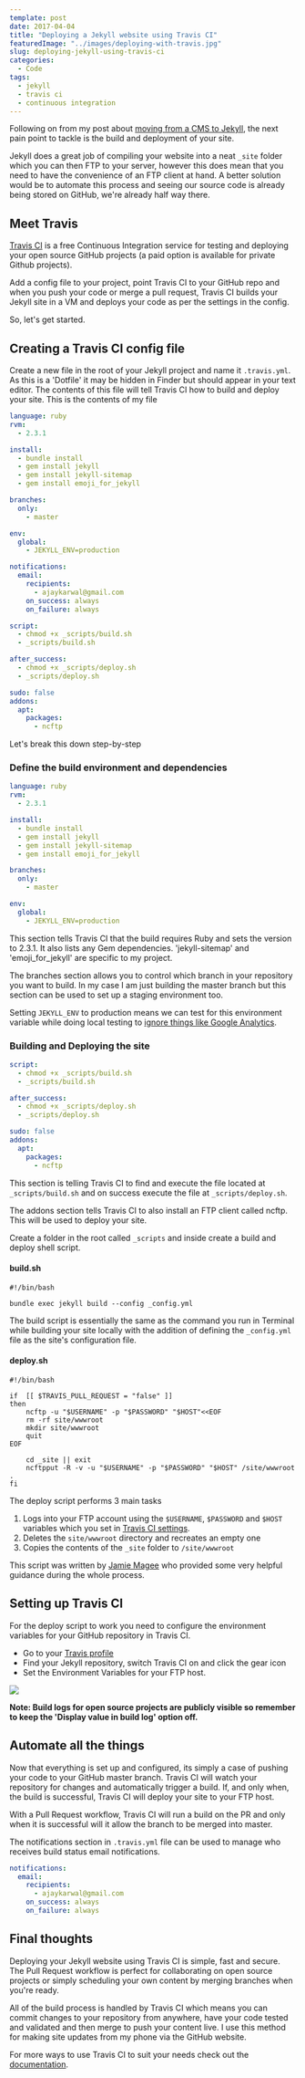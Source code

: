 ```yaml
---
template: post
date: 2017-04-04
title: "Deploying a Jekyll website using Travis CI"
featuredImage: "../images/deploying-with-travis.jpg"
slug: deploying-jekyll-using-travis-ci
categories:
  - Code
tags:
  - jekyll
  - travis ci
  - continuous integration
---
```


Following on from my post about <a href="/switching-from-cms-to-jekyll/">moving from a CMS to Jekyll</a>, the next pain point to tackle is the build and deployment of your site.

Jekyll does a great job of compiling your website into a neat `_site` folder which you can then FTP to your server, however this does mean that you need to have the convenience of an FTP client at hand. A better solution would be to automate this process and seeing our source code is already being stored on GitHub, we're already half way there.

## Meet Travis

[Travis CI](https://travis-ci.org/) is a free Continuous Integration service for testing and deploying your open source GitHub projects (a paid option is available for private Github projects).

Add a config file to your project, point Travis CI to your GitHub repo and when you push your code or merge a pull request, Travis CI builds your Jekyll site in a VM and deploys your code as per the settings in the config.

So, let's get started.

## Creating a Travis CI config file

Create a new file in the root of your Jekyll project and name it `.travis.yml`. As this is a 'Dotfile' it may be hidden in Finder but should appear in your text editor. The contents of this file will tell Travis CI how to build and deploy your site. This is the contents of my file

```yaml
language: ruby
rvm:
  - 2.3.1

install:
  - bundle install
  - gem install jekyll
  - gem install jekyll-sitemap
  - gem install emoji_for_jekyll

branches:
  only:
    - master

env:
  global:
    - JEKYLL_ENV=production

notifications:
  email:
    recipients:
      - ajaykarwal@gmail.com
    on_success: always
    on_failure: always

script:
  - chmod +x _scripts/build.sh
  - _scripts/build.sh

after_success:
  - chmod +x _scripts/deploy.sh
  - _scripts/deploy.sh

sudo: false
addons:
  apt:
    packages:
      - ncftp
```

Let's break this down step-by-step

### Define the build environment and dependencies

```yaml
language: ruby
rvm:
  - 2.3.1

install:
  - bundle install
  - gem install jekyll
  - gem install jekyll-sitemap
  - gem install emoji_for_jekyll

branches:
  only:
    - master

env:
  global:
    - JEKYLL_ENV=production
```

This section tells Travis CI that the build requires Ruby and sets the version to 2.3.1. It also lists any Gem dependencies. 'jekyll-sitemap' and 'emoji_for_jekyll' are specific to my project.

The branches section allows you to control which branch in your repository you want to build. In my case I am just building the master branch but this section can be used to set up a staging environment too.

Setting `JEKYLL_ENV` to production means we can test for this environment variable while doing local testing to [ignore things like Google Analytics](https://github.com/ajaykarwal/portfolio/blob/master/_includes/head.html#L26-L28).

### Building and Deploying the site

```yaml
script:
  - chmod +x _scripts/build.sh
  - _scripts/build.sh

after_success:
  - chmod +x _scripts/deploy.sh
  - _scripts/deploy.sh

sudo: false
addons:
  apt:
    packages:
      - ncftp
```

This section is telling Travis CI to find and execute the file located at `_scripts/build.sh` and on success execute the file at `_scripts/deploy.sh`.

The addons section tells Travis CI to also install an FTP client called ncftp. This will be used to deploy your site.

Create a folder in the root called `_scripts` and inside create a build and deploy shell script.

#### build.sh

```shell
#!/bin/bash

bundle exec jekyll build --config _config.yml
```

The build script is essentially the same as the command you run in Terminal while building your site locally with the addition of defining the `_config.yml` file as the site's configuration file.

#### deploy.sh

```shell
#!/bin/bash

if  [[ $TRAVIS_PULL_REQUEST = "false" ]]
then
    ncftp -u "$USERNAME" -p "$PASSWORD" "$HOST"<<EOF
    rm -rf site/wwwroot
    mkdir site/wwwroot
    quit
EOF

    cd _site || exit
    ncftpput -R -v -u "$USERNAME" -p "$PASSWORD" "$HOST" /site/wwwroot .
fi
```

The deploy script performs 3 main tasks

1. Logs into your FTP account using the `$USERNAME`, `$PASSWORD` and `$HOST` variables which you set in [Travis CI settings](#setting-up-travis-ci).
1. Deletes the `site/wwwroot` directory and recreates an empty one
1. Copies the contents of the `_site` folder to `/site/wwwroot`

This script was written by [Jamie Magee](https://jamiemagee.co.uk/2015/03/31/continuous-deployment-jekyll-to-azure/) who provided some very helpful guidance during the whole process.

## Setting up Travis CI

For the deploy script to work you need to configure the environment variables for your GitHub repository in Travis CI.

- Go to your [Travis profile](https://travis-ci.org/profile/)
- Find your Jekyll repository, switch Travis CI on and click the gear icon
- Set the Environment Variables for your FTP host.

![](../images/posts/travis-settings.png)

**Note: Build logs for open source projects are publicly visible so remember to keep the 'Display value in build log' option off.**

## Automate all the things

Now that everything is set up and configured, its simply a case of pushing your code to your GitHub master branch. Travis CI will watch your repository for changes and automatically trigger a build. If, and only when, the build is successful, Travis CI will deploy your site to your FTP host.

With a Pull Request workflow, Travis CI will run a build on the PR and only when it is successful will it allow the branch to be merged into master.

The notifications section in `.travis.yml` file can be used to manage who receives build status email notifications.

```yaml
notifications:
  email:
    recipients:
      - ajaykarwal@gmail.com
    on_success: always
    on_failure: always
```

## Final thoughts

Deploying your Jekyll website using Travis CI is simple, fast and secure. The Pull Request workflow is perfect for collaborating on open source projects or simply scheduling your own content by merging branches when you're ready.

All of the build process is handled by Travis CI which means you can commit changes to your repository from anywhere, have your code tested and validated and then merge to push your content live. I use this method for making site updates from my phone via the GitHub website.

For more ways to use Travis CI to suit your needs check out the [documentation](https://docs.travis-ci.com/).
